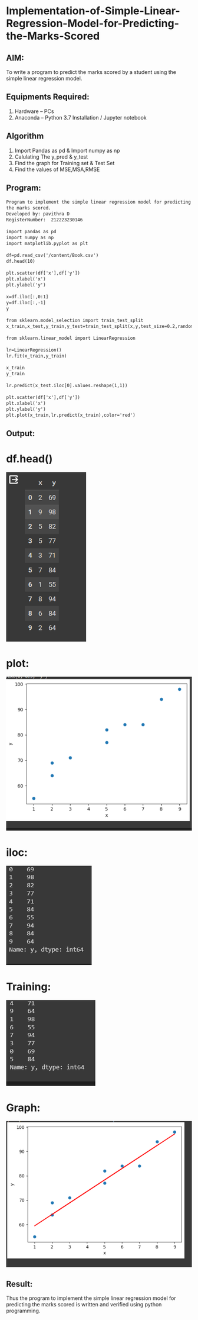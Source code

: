 # Implementation-of-Simple-Linear-Regression-Model-for-Predicting-the-Marks-Scored

## AIM:
To write a program to predict the marks scored by a student using the simple linear regression model.

## Equipments Required:
1. Hardware – PCs
2. Anaconda – Python 3.7 Installation / Jupyter notebook

## Algorithm
1. Import Pandas as pd & Import numpy as np
2. Calulating The y_pred & y_test
3. Find the graph for Training set & Test Set
4. Find the values of MSE,MSA,RMSE


## Program:
``````
Program to implement the simple linear regression model for predicting the marks scored.
Developed by: pavithra D
RegisterNumber:  212223230146

import pandas as pd
import numpy as np
import matplotlib.pyplot as plt

df=pd.read_csv('/content/Book.csv')
df.head(10)

plt.scatter(df['x'],df['y'])
plt.xlabel('x')
plt.ylabel('y')

x=df.iloc[:,0:1]
y=df.iloc[:,-1]
y

from sklearn.model_selection import train_test_split
x_train,x_test,y_train,y_test=train_test_split(x,y,test_size=0.2,random_state=0)

from sklearn.linear_model import LinearRegression

lr=LinearRegression()
lr.fit(x_train,y_train)

x_train
y_train

lr.predict(x_test.iloc[0].values.reshape(1,1))

plt.scatter(df['x'],df['y'])
plt.xlabel('x')
plt.ylabel('y')
plt.plot(x_train,lr.predict(x_train),color='red')
``````
## Output:
# df.head()
![Alt text](<ml 1 output.png>)
# plot:
![Alt text](<ml 2 output.png>)
# iloc:
![Alt text](<ml 3 output.png>)
# Training:
![Alt text](<ml 4 output.png>)
# Graph:
![Alt text](<ml 5 output.png>)
## Result:
Thus the program to implement the simple linear regression model for predicting the marks scored is written and verified using python programming.
